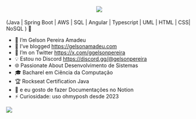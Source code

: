 <h1 align="center">
    <img src="https://readme-typing-svg.herokuapp.com/?font=Righteous&size=35&center=true&vCenter=true&width=500&height=70&duration=4000&lines=Hi+There!+👋;+I'm+Gelson+Pereira+!;" />
</h1>

 (Java | Spring Boot | AWS | SQL | Angular | Typescript | UML | HTML | CSS| NoSQL ) 🚀
- 🔭 I’m Gelson Pereira Amadeu 
- 🌱 I’ve blogged https://gelsonamadeu.com
- 🤔 I’m on Twitter https://x.com/ggelsonpereira
- 💡 Estou no Discord https://discord.gg/@gelsonpereira
- 🌐 Passionate About Desenvolvimento de Sistemas
- 🎓 Bacharel em Ciência da Computação
- 🏆 Rockseat Certification Java
- 💬 e eu gosto de fazer Documentações no Notion
- ⚡ Curiosidade: uso ohmyposh desde 2023
  
![](https://github-readme-stats.vercel.app/api?username=ggelsonpereira&theme=radical&hide_border=false&include_all_commits=false&count_private=false)


  



 
